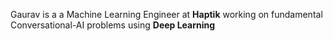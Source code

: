 Gaurav is a a Machine Learning Engineer at <b>Haptik</b> working on fundamental Conversational-AI problems using <b>Deep Learning</b>
